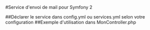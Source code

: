 #Service d'envoi de mail pour Symfony 2

##Déclarer le service dans config.yml ou services.yml selon votre configuration
##Exemple d'utilisation dans MonController.php
